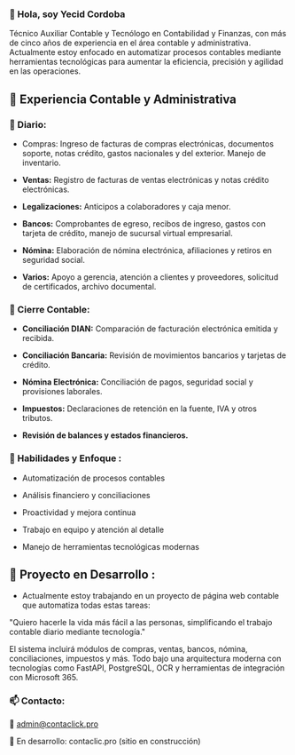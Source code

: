 ### 👋 Hola, soy Yecid Cordoba

Técnico Auxiliar Contable y Tecnólogo en Contabilidad y Finanzas, con más de cinco años de experiencia en el área contable y administrativa. Actualmente estoy enfocado en automatizar procesos contables mediante herramientas tecnológicas para aumentar la eficiencia, precisión y agilidad en las operaciones.

## 💼 Experiencia Contable y Administrativa

### 🧾 Diario:

- Compras: Ingreso de facturas de compras electrónicas, documentos soporte, notas crédito, gastos nacionales y del exterior. Manejo de inventario.

- **Ventas:** Registro de facturas de ventas electrónicas y notas crédito electrónicas.

- **Legalizaciones:** Anticipos a colaboradores y caja menor.

- **Bancos:** Comprobantes de egreso, recibos de ingreso, gastos con tarjeta de crédito, manejo de sucursal virtual empresarial.

- **Nómina:** Elaboración de nómina electrónica, afiliaciones y retiros en seguridad social.

- **Varios:** Apoyo a gerencia, atención a clientes y proveedores, solicitud de certificados, archivo documental.

### 📅 Cierre Contable:

- **Conciliación DIAN:** Comparación de facturación electrónica emitida y recibida.

- **Conciliación Bancaria:** Revisión de movimientos bancarios y tarjetas de crédito.

- **Nómina Electrónica:** Conciliación de pagos, seguridad social y provisiones laborales.

- **Impuestos:** Declaraciones de retención en la fuente, IVA y otros tributos.

- **Revisión de balances y estados financieros.**

### 🔧 Habilidades y Enfoque :

- Automatización de procesos contables

- Análisis financiero y conciliaciones

- Proactividad y mejora continua

- Trabajo en equipo y atención al detalle

- Manejo de herramientas tecnológicas modernas

## 🚀 Proyecto en Desarrollo :

- Actualmente estoy trabajando en un proyecto de página web contable que automatiza todas estas tareas:

"Quiero hacerle la vida más fácil a las personas, simplificando el trabajo contable diario mediante tecnología."

El sistema incluirá módulos de compras, ventas, bancos, nómina, conciliaciones, impuestos y más. Todo bajo una arquitectura moderna con tecnologías como FastAPI, PostgreSQL, OCR y herramientas de integración con Microsoft 365.

### 📫 Contacto:

📧 <admin@contaclick.pro>

💼 En desarrollo: contaclic.pro (sitio en construcción)